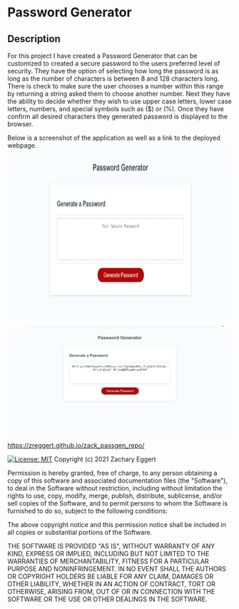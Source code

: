 # Password Generator

## Description

For this project I have created a Password Generator that can be customized to created a secure password to the users preferred level of security. They have the option of selecting how long the password is as long as the number of characters is between 8 and 128 characters long. There is check to make sure the user chooses a number within this range by returning a string asked them to choose another number. Next they have the ability to decide whether they wish to use upper case letters, lower case letters, numbers, and special symbols such as ($) or (%). Once they have confirm all desired characters they generated password is displayed to the browser.

Below is a screenshot of the application as well as a link to the deployed webpage.
![password generator webpage](./images/screen_shot_for_readme.png)

![password generator in action](./images/generated.png)

https://zreggert.github.io/zack_passgen_repo/


[![License: MIT](https://img.shields.io/badge/License-MIT-yellow.svg)](https://opensource.org/licenses/MIT)
Copyright (c) 2021 Zachary Eggert

Permission is hereby granted, free of charge, to any person obtaining a copy
of this software and associated documentation files (the "Software"), to deal
in the Software without restriction, including without limitation the rights
to use, copy, modify, merge, publish, distribute, sublicense, and/or sell
copies of the Software, and to permit persons to whom the Software is
furnished to do so, subject to the following conditions:

The above copyright notice and this permission notice shall be included in all
copies or substantial portions of the Software.

THE SOFTWARE IS PROVIDED "AS IS", WITHOUT WARRANTY OF ANY KIND, EXPRESS OR
IMPLIED, INCLUDING BUT NOT LIMITED TO THE WARRANTIES OF MERCHANTABILITY,
FITNESS FOR A PARTICULAR PURPOSE AND NONINFRINGEMENT. IN NO EVENT SHALL THE
AUTHORS OR COPYRIGHT HOLDERS BE LIABLE FOR ANY CLAIM, DAMAGES OR OTHER
LIABILITY, WHETHER IN AN ACTION OF CONTRACT, TORT OR OTHERWISE, ARISING FROM,
OUT OF OR IN CONNECTION WITH THE SOFTWARE OR THE USE OR OTHER DEALINGS IN THE
SOFTWARE.
